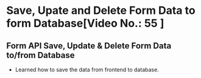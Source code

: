 # Save, Upate and Delete Form Data to form Database[Video No.: 55 ]

## Form API Save, Update & Delete Form Data to/from Database

- Learned how to save the data from frontend to database.